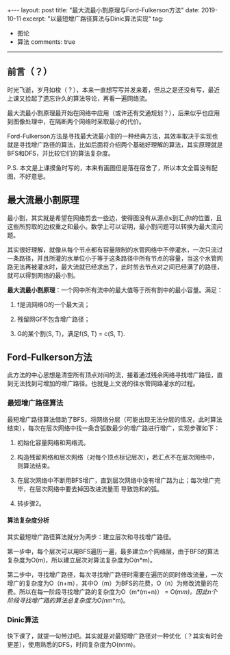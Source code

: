 +---
layout: post
title:  "最大流最小割原理与Ford-Fulkerson方法"
date:   2019-10-11
excerpt: "以最短增广路径算法与Dinic算法实现"
tag:
- 图论
- 算法
comments: true
---

## 前言（？）

时光飞逝，岁月如梭（？），本来一直想写写并发来着，但总之是还没有写，最近上课又捡起了遗忘许久的算法导论，再看一遍网络流。

最大流最小割原理最开始在网络中应用（或许还有交通规划？），后来似乎也应用到图像处理中，在隔断两个网络时采取最小的代价。

Ford-Fulkerson方法是寻找最大流最小割的一种经典方法，其效率取决于实现也就是寻找增广路径的算法，比如后面将介绍两个基础好理解的算法，其实原理就是BFS和DFS，并比较它们的算法复杂度。

P.S. 本文是上课摸鱼时写的，本来有画图但是落在宿舍了，所以本文全篇没有配图，不好意思。

## 最大流最小割原理

最小割，其实就是希望在网络剪去一些边，使得图没有从源点s到汇点t的位置，且这些所剪取的边权重之和最小。数学上可以证明，最小割问题可以转换为最大流问题。

其实很好理解，就像从每个节点都有容量限制的水管网络中不停灌水，一次只流过一条路径，并且所灌的水单位小于等于这条路径中所有节点的容量，当这个水管网路无法再被灌水时，最大流就已经求出了，此时剪去节点对之间已经满了的路径，就可以得到网络的最小割。

**最大流最小割原理**：一个网中所有流中的最大值等于所有割中的最小容量。满足：

1. f是流网络G的一个最大流；

2. 残留网Gf不包含增广路径；

3. G的某个割(S, T)，满足f(S, T) = c(S, T).

## Ford-Fulkerson方法

此方法的中心思想是清空所有顶点对间的流，接着通过残余网络寻找增广路径，直到无法找到可增加的增广路径。也就是上文说的往水管网路灌水的过程。

### 最短增广路径算法

最短增广路径算法借助了BFS，将网络分层（可能出现无法分层的情况，此时算法结束），每次在层次网络中找一条含弧数最少的增广路进行增广，实现步骤如下：

1. 初始化容量网络和网络流。

2. 构造残留网络和层次网络（对每个顶点标记层次），若汇点不在层次网络中，则算法结束。

3. 在层次网络中不断用BFS增广，直到层次网络中没有增广路为止；每次增广完毕，在层次网络中要去掉因改进流量而
导致饱和的弧。

4. 转步骤2。

#### 算法复杂度分析

其实最短增广路径算法就分为两步：建立层次和寻找增广路径。

第一步中，每个层次可以用BFS遍历一遍，最多建立n个网络层，由于BFS的算法复杂度为O(m)，所以建立层次对算法复杂度为O(n*m)。

第二步中，寻找增广路径，每次寻找增广路径时需要在遍历的同时修改流量，一次增广的复杂度为O（n+m），其中O（m）为BFS的花费，O（n）为修改流量的花费。所以在每一阶段寻找增广路的复杂度为O（m*(m+n)） = O(m*m)。因此n个阶段寻找增广路的算法总复杂度为O(n*m*m)。

### Dinic算法

快下课了，就提一句带过吧。其实就是对最短增广路径对一种优化（？其实有时会更差），使用熟悉的DFS，时间复杂度为O(n*n*m)。
